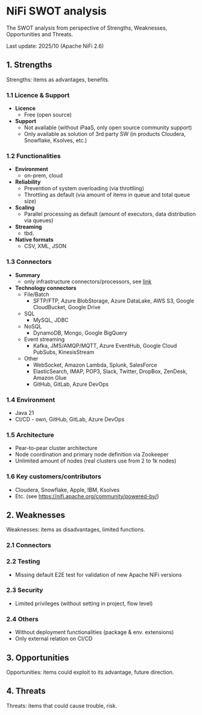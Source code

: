 # NiFi SWOT analysis

The SWOT analysis from perspective of Strengths, Weaknesses, Opportunities
and Threats. 

Last update: 2025/10 (Apache NiFi 2.6)

## 1. Strengths
  Strengths: items as advantages, benefits.

  ### 1.1 Licence & Support
  - **Licence**
    - Free (open source)
  - **Support** 
    - Not available (without iPaaS, only open source community support)
    - Only available as solution of 3rd party SW (in products Cloudera, Snowflake, Ksolves, etc.)

  ### 1.2 Functionalities
  - **Environment**
    - on-prem, cloud
  - **Reliability**
    - Prevention of system overloading (via throttling)
    - Throttling as default (via amount of items in queue and total queue size)
  - **Scaling**
    - Parallel processing as default (amount of executors, data distribution via queues)
  - **Streaming**
    - tbd.
  - **Native formats**
    - CSV, XML, JSON

  ### 1.3 Connectors
  - **Summary**
    - only infrastructure connectors/processors, see [link](https://nifi.apache.org/components/)
  - **Technology connectors**
    - File/Batch
      - SFTP/FTP, Azure BlobStorage, Azure DataLake, AWS S3, Google CloudBucket, Google Drive   
    - SQL
      - MySQL, JDBC
    - NoSQL
      - DynamoDB, Mongo, Google BigQuery
    - Event streaming
      - Kafka, JMS/AMQP/MQTT, Azure EventHub, Google Cloud PubSubs, KinesisStream  
    - Other
      - WebSocket, Amazon Lambda, Splunk, SalesForce
      - ElasticSearch, IMAP, POP3, Slack, Twitter, DropBox, ZenDesk, Amazon Glue 
      - GitHub, GitLab, Azure DevOps

  ### 1.4 Environment
  - Java 21
  - CI/CD - own, GitHub, GitLab, Azure DevOps

  ### 1.5 Architecture
  - Pear-to-pear cluster architecture
  - Node coordination and primary node definition via Zookeeper
  - Unlimited amount of nodes (real clusters use from 2 to 1k nodes)

  ### 1.6 Key customers/contributors
  - Cloudera, Snowflake, Apple, IBM, Ksolves
  - Etc. (see https://nifi.apache.org/community/powered-by/)

## 2. Weaknesses
  Weaknesses: items as disadvantages, limited functions.

  ### 2.1 Connectors

  ### 2.2 Testing
  - Missing default E2E test for validation of new Apache NiFi versions  

  ### 2.3 Security
  - Limited privileges (without setting in project, flow level)

  ### 2.4 Others
  - Without deployment functionalities (package & env. extensions)
  - Only external relation on CI/CD

## 3. Opportunities

  Opportunities: items could exploit to its advantage, future direction.

## 4. Threats

  Threats: items that could cause trouble, risk.